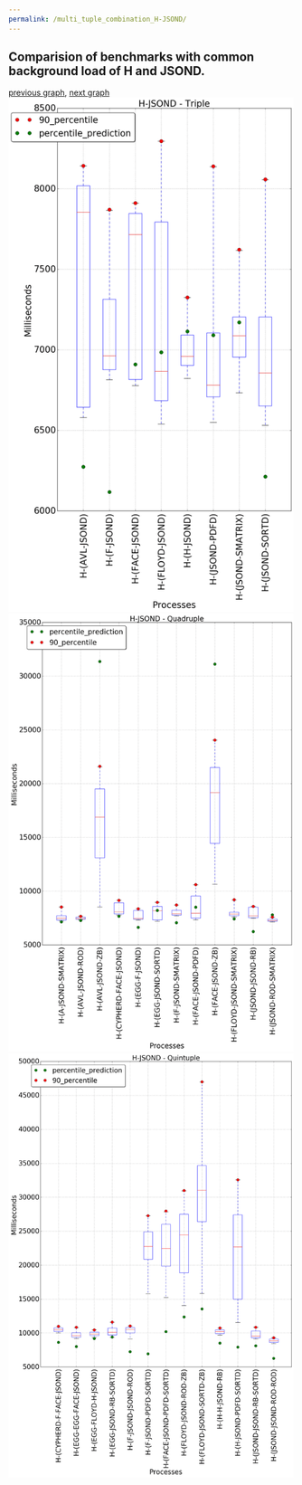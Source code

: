 ```yaml
---
permalink: /multi_tuple_combination_H-JSOND/
---
```



## Comparision of benchmarks with common background load of H and JSOND.

[previous graph](../multi_tuple_combination_H-H/), [next graph](../multi_tuple_combination_H-K/)
![graph figure](./images/triple/H/H-JSOND_box.png)![graph figure](./images/quadruple/H/H-JSOND_box.png)![graph figure](./images/quintuple/H/H-JSOND_box.png)